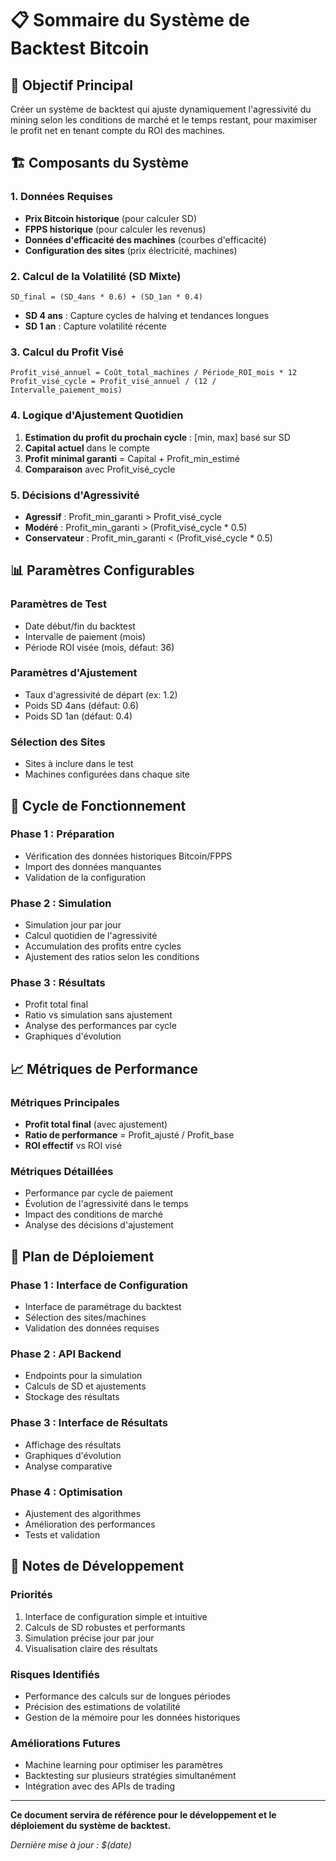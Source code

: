 # 📋 Sommaire du Système de Backtest Bitcoin

## 🎯 Objectif Principal
Créer un système de backtest qui ajuste dynamiquement l'agressivité du mining selon les conditions de marché et le temps restant, pour maximiser le profit net en tenant compte du ROI des machines.

## 🏗️ Composants du Système

### **1. Données Requises**
- **Prix Bitcoin historique** (pour calculer SD)
- **FPPS historique** (pour calculer les revenus)
- **Données d'efficacité des machines** (courbes d'efficacité)
- **Configuration des sites** (prix électricité, machines)

### **2. Calcul de la Volatilité (SD Mixte)**
```
SD_final = (SD_4ans * 0.6) + (SD_1an * 0.4)
```
- **SD 4 ans** : Capture cycles de halving et tendances longues
- **SD 1 an** : Capture volatilité récente

### **3. Calcul du Profit Visé**
```
Profit_visé_annuel = Coût_total_machines / Période_ROI_mois * 12
Profit_visé_cycle = Profit_visé_annuel / (12 / Intervalle_paiement_mois)
```

### **4. Logique d'Ajustement Quotidien**
1. **Estimation du profit du prochain cycle** : [min, max] basé sur SD
2. **Capital actuel** dans le compte
3. **Profit minimal garanti** = Capital + Profit_min_estimé
4. **Comparaison** avec Profit_visé_cycle

### **5. Décisions d'Agressivité**
- **Agressif** : Profit_min_garanti > Profit_visé_cycle
- **Modéré** : Profit_min_garanti > (Profit_visé_cycle * 0.5)
- **Conservateur** : Profit_min_garanti < (Profit_visé_cycle * 0.5)

## 📊 Paramètres Configurables

### **Paramètres de Test**
- Date début/fin du backtest
- Intervalle de paiement (mois)
- Période ROI visée (mois, défaut: 36)

### **Paramètres d'Ajustement**
- Taux d'agressivité de départ (ex: 1.2)
- Poids SD 4ans (défaut: 0.6)
- Poids SD 1an (défaut: 0.4)

### **Sélection des Sites**
- Sites à inclure dans le test
- Machines configurées dans chaque site

## 🔄 Cycle de Fonctionnement

### **Phase 1 : Préparation**
- Vérification des données historiques Bitcoin/FPPS
- Import des données manquantes
- Validation de la configuration

### **Phase 2 : Simulation**
- Simulation jour par jour
- Calcul quotidien de l'agressivité
- Accumulation des profits entre cycles
- Ajustement des ratios selon les conditions

### **Phase 3 : Résultats**
- Profit total final
- Ratio vs simulation sans ajustement
- Analyse des performances par cycle
- Graphiques d'évolution

## 📈 Métriques de Performance

### **Métriques Principales**
- **Profit total final** (avec ajustement)
- **Ratio de performance** = Profit_ajusté / Profit_base
- **ROI effectif** vs ROI visé

### **Métriques Détaillées**
- Performance par cycle de paiement
- Évolution de l'agressivité dans le temps
- Impact des conditions de marché
- Analyse des décisions d'ajustement

## 🚀 Plan de Déploiement

### **Phase 1 : Interface de Configuration**
- Interface de paramétrage du backtest
- Sélection des sites/machines
- Validation des données requises

### **Phase 2 : API Backend**
- Endpoints pour la simulation
- Calculs de SD et ajustements
- Stockage des résultats

### **Phase 3 : Interface de Résultats**
- Affichage des résultats
- Graphiques d'évolution
- Analyse comparative

### **Phase 4 : Optimisation**
- Ajustement des algorithmes
- Amélioration des performances
- Tests et validation

## 📝 Notes de Développement

### **Priorités**
1. Interface de configuration simple et intuitive
2. Calculs de SD robustes et performants
3. Simulation précise jour par jour
4. Visualisation claire des résultats

### **Risques Identifiés**
- Performance des calculs sur de longues périodes
- Précision des estimations de volatilité
- Gestion de la mémoire pour les données historiques

### **Améliorations Futures**
- Machine learning pour optimiser les paramètres
- Backtesting sur plusieurs stratégies simultanément
- Intégration avec des APIs de trading

---

**Ce document servira de référence pour le développement et le déploiement du système de backtest.**

*Dernière mise à jour : $(date)* 